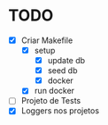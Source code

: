 # TODO

- [x] Criar Makefile
    - [x] setup
        - [x] update db
        - [x] seed db
        - [x] docker
    - [x] run docker
- [ ] Projeto de Tests
- [x] Loggers nos projetos